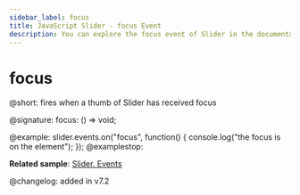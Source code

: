 ```yaml
---
sidebar_label: focus
title: JavaScript Slider - focus Event 
description: You can explore the focus event of Slider in the documentation of the DHTMLX JavaScript UI library. Browse developer guides and API reference, try out code examples and live demos, and download a free 30-day evaluation version of DHTMLX Suite 7.
---
```


# focus

@short: fires when a thumb of Slider has received focus

@signature: focus: () => void;

@example:
slider.events.on("focus", function() {
    console.log("the focus is on the element");
});
@examplestop:

**Related sample**: [Slider. Events](https://snippet.dhtmlx.com/sc7ov54z)

@changelog: added in v7.2
